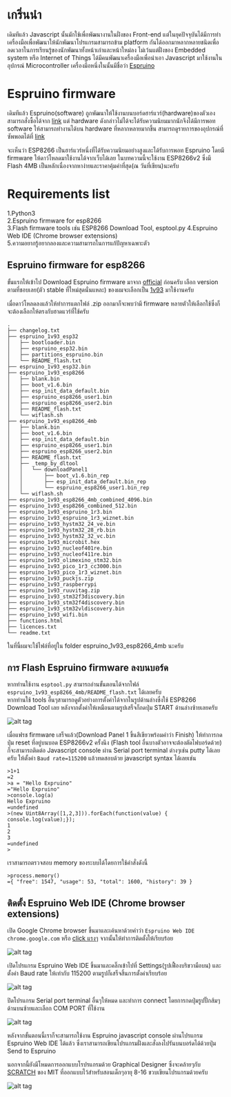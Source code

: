 
# เกริ่นนำ  
เดิมทีแล้ว Javascript นั้นมักใช้เพื่อพัฒนางานในฝั่งของ Front-end แต่ในยุคปัจจุบันได้มีการทำเครื่องมือเพื่อพัฒนาให้นักพัฒนาโปรแกรมสามารถข้าม 
platform กันได้ออกมาหลากหลายชนิดเพื่อลดเวลาในการเรียนรู้ของนักพัฒนาทั้งหน้าเก่าและหน้าใหม่ลง ไม่เว้นแต่ฝั่งของ Embedded system หรือ Internet of Things 
ได้มีคนพัฒนาเครื่องมือเพื่อนำเอา Javascript มาใช้งานในอุปกรณ์ Microcontroller เครื่องมือหนึ่งในนั้นมีชื่อว่า [Espruino](http://www.espruino.com)   

# Espruino firmware  
เดิมทีแล้ว Espruino(software) ถูกพัฒนาให้ใช้งานบนบอร์ดฮาร์แวร์(hardware)ของตัวเอง สามารถสั่งซื้อได้จาก [link](http://www.espruino.com/Order) 
แต่ hardware ดังกล่าวไม่ได้จะได้รับความนิยมมากนักจึงได้มีการพอท software ให้สามารถทำงานได้บน hardware ที่หลากหลายมากขึ้น 
สามารถดูรายการของอุปกรณ์ที่ซัพพอตได้ที่ [link](http://www.espruino.com/Other+Boards)  
  
จะเห็นว่า ESP8266 เป็นฮาร์แวร์หนึ่งที่ได้รับความนิยมอย่างสูงและได้รับการพอท Espruino โดยมี firmware ให้ดาว์โหลดมาใช้งานได้จากเว็บได้เลย 
ในบทความนี้จะใช้งาน ESP8266v2 ซึ่งมี Flash 4MB เป็นหลักเนื่องจากหาง่ายและราคาคุ้มค่าที่สุด(ณ วันที่เขียน)นะครับ   
  
# Requirements list
1.Python3  
2.Espruino firmware for esp8266  
3.Flash firmware tools เช่น ESP8266 Download Tool, esptool.py
4.Espruino Web IDE (Chrome browser extensions)  
5.ความอยากรู้อยากลองและความสามารถในการแก้ปัญหาเฉพาะตัว  
  
## Espruino firmware for esp8266  
ขั้นแรกให้เข้าไป Download Espruino firmware มาจาก [official](http://www.espruino.com/Download) ก่อนครับ 
เลือก version ตามที่ชอบเลย(ตัว stable ที่ใหม่สุดนั่นแหละ) ของผมจะเลือกเป็น [1v93](http://www.espruino.com/files/espruino_1v93.zip) 
มาใช้งานครับ  

เมื่อดาว์โหลดลงแล้วให้ทำการแตกไฟล์ .zip ออกมาก็จะพบว่ามี firmware หลายตัวให้เลือกใช้ซึ่งก็จะต้องเลือกให้ตรงกับฮาดแวร์ที่ใช้ครับ  
```
.
├── changelog.txt
├── espruino_1v93_esp32
│   ├── bootloader.bin
│   ├── espruino_esp32.bin
│   ├── partitions_espruino.bin
│   └── README_flash.txt
├── espruino_1v93_esp32.bin
├── espruino_1v93_esp8266
│   ├── blank.bin
│   ├── boot_v1.6.bin
│   ├── esp_init_data_default.bin
│   ├── espruino_esp8266_user1.bin
│   ├── espruino_esp8266_user2.bin
│   ├── README_flash.txt
│   └── wiflash.sh
├── espruino_1v93_esp8266_4mb
│   ├── blank.bin
│   ├── boot_v1.6.bin
│   ├── esp_init_data_default.bin
│   ├── espruino_esp8266_user1.bin
│   ├── espruino_esp8266_user2.bin
│   ├── README_flash.txt
│   ├── _temp_by_dltool
│   │   └── downloadPanel1
│   │       ├── boot_v1.6.bin_rep
│   │       ├── esp_init_data_default.bin_rep
│   │       └── espruino_esp8266_user1.bin_rep
│   └── wiflash.sh
├── espruino_1v93_esp8266_4mb_combined_4096.bin
├── espruino_1v93_esp8266_combined_512.bin
├── espruino_1v93_espruino_1r3.bin
├── espruino_1v93_espruino_1r3_wiznet.bin
├── espruino_1v93_hystm32_24_ve.bin
├── espruino_1v93_hystm32_28_rb.bin
├── espruino_1v93_hystm32_32_vc.bin
├── espruino_1v93_microbit.hex
├── espruino_1v93_nucleof401re.bin
├── espruino_1v93_nucleof411re.bin
├── espruino_1v93_olimexino_stm32.bin
├── espruino_1v93_pico_1r3_cc3000.bin
├── espruino_1v93_pico_1r3_wiznet.bin
├── espruino_1v93_puckjs.zip
├── espruino_1v93_raspberrypi
├── espruino_1v93_ruuvitag.zip
├── espruino_1v93_stm32f3discovery.bin
├── espruino_1v93_stm32f4discovery.bin
├── espruino_1v93_stm32vldiscovery.bin
├── espruino_1v93_wifi.bin
├── functions.html
├── licences.txt
└── readme.txt
```
ในที่นี้ผมจะใช้ไฟล์ที่อยู่ใน folder espruino_1v93_esp8266_4mb นะครับ  

## การ Flash Espruino firmware ลงบนบอร์ด  
หากท่านใช้งาน `esptool.py` สามารถอ่านขั้นตอนได้จากไฟล์ `espruino_1v93_esp8266_4mb/README_flash.txt` ได้เลยครับ  
หากท่านใช้ tools อื่นๆสามารถดูตัวอย่างการตั้งค่าได้จากในรูปด้านล่างซึ่งใช้ ESP8266 Download Tool เลย 
หลังจากตั้งค่าให้เหมือนตามรูปเสร็จก็กดปุ่ม START ด้านล่างซ้ายเลยครับ  
  
![alt tag](res/img/flashdownloadertool.jpg)  
  
เมื่อแฟรช firmware เสร็จแล้ว(Download Panel 1 ขึ้นสีเขียวพร้อมคำว่า Finish) ให้ทำการกดปุ่ม reset ที่อยู่บนบอด ESP8266v2 ครั้งนึง
(Flash tool อื่นบางตัวอาจจะต้องตัดไฟบอร์ดด้วย) ก็จะสามารถติดต่อ Javascript console ผ่าน Serial port terminal ต่างๆเช่น putty ได้เลยครับ
ให้ตั้งค่า `Baud rate=115200` แล้วทดสอบด้วย javascript syntax ได้เลยเช่น
```
>1+1
=2
>a = "Hello Expruino"          
="Hello Expruino"
>console.log(a)
Hello Expruino
=undefined
>(new Uint8Array([1,2,3])).forEach(function(value) { console.log(value);});
1
2
3
=undefined
>
```
  
เราสามารถตรวจสอบ memory ของระบบได้โดยการใช้คำสั่งดังนี้  
```
>process.memory()
={ "free": 1547, "usage": 53, "total": 1600, "history": 39 }
```

## ติดตั้ง Espruino Web IDE (Chrome browser extensions)  
เปิด Google Chrome browser ขึ้นมาและเค้นหาด้วยคำว่า `Espruino Web IDE chrome.google.com` หรือ [click แรงๆ](https://chrome.google.com/webstore/detail/espruino-web-ide/bleoifhkdalbjfbobjackfdifdneehpo) จากนั้นให้ทำการติดตั้งให้เรียบร้อย  
  
![alt tag](res/img/EspruinoWebIDEInstall.jpg)  
  
เปิดโปรแกรม Espruino Web IDE ขึ้นมาและคลิ๊กเข้าไปที่ Settings(รูปเฟื้องบริขวามือบน) และตั้งค่า Baud rate ให้เท่ากับ 115200 ตามรูปก็เสร็จสิ้นการตั้งค่าเรียบร้อย  

![alt tag](res/img/espruinowebide_setup.jpg)  
  
ปิดโปรแกรม Serial port terminal อื่นๆให้หมด และทำการ connect โดยการกดปุ่มรูปปั๊กส้มๆด้านบนซ้ายและเลือก COM PORT ที่ใช้งาน   

![alt tag](res/img/espruinowebide_interface.jpg)  
  
หลังจากขั้นตอนนี้เราก็จะสามารถใช้งาน Espruino javascript console ผ่านโปรแกรม Espruino Web IDE ได้แล้ว ซึ่งเราสามารถเขียนโปรแกรมฝั่งและสั่งลงไปรันบนบอร์ดได้ด้วยปุ่ม Send to Espruino  
  
นอกจากนี้ยังมีโหมดการออกแบบโรปรแกรมด้วย Graphical Designer ซึ่งจะคล้ายๆกับ [SCRATCH](https://scratch.mit.edu/) ของ MIT ที่ออกแบบไว้สำหรับสอนเด็กๆอายุ 8-16 ขวบเขียนโปรแกรมด้วยครับ  
  
![alt tag](res/img/GraphicalDesigner.jpg)  
  



